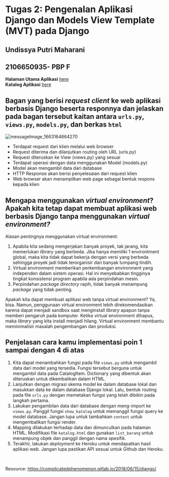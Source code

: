 # Tugas 2: Pengenalan Aplikasi Django dan Models View Template (MVT) pada Django

## Undissya Putri Maharani
## 2106650935- PBP F

**Halaman Utama Aplikasi** [here](https://katalogapplication.herokuapp.com/)<br/>
**Katalog Aplikasi** [here](https://katalogapplication.herokuapp.com/katalog/)<br/>

## Bagan yang berisi *request client* ke web aplikasi berbasis Django beserta responnya dan jelaskan pada bagan tersebut kaitan antara `urls.py`, `views.py`, `models.py`, dan berkas `html` ## 

![messageImage_1663164664270](https://user-images.githubusercontent.com/112463909/190183763-f1163d18-0d36-4511-b6ae-57d3d4516dbb.jpg)
<br/>

- Terdapat request dari klien melalui web browser
- Request diterima dan dilanjutkan routing oleh URL (urls.py)
- Request diteruskan ke View (views.py) yang sesuai
- Terdapat operasi dengan data menggunakan Model (models.py)
- Model akan mengambil data dari database
- HTTP Response akan berisi penyelesaian dari request klien
- Web browser akan menampilkan web page sebagai bentuk respons kepada klien<br/>

## Mengapa menggunakan *virtual environment*? Apakah kita tetap dapat membuat aplikasi web berbasis Django tanpa menggunakan *virtual environment?* ##

Alasan pentingnya menggunakan virtual environment:
1. Apabila kita sedang mengerjakan banyak proyek, tak jarang, kita memerlukan *library* yang berbeda. Jika hanya memiliki 1 environtment global, maka  kita tidak dapat bekerja dengan versi yang berbeda sehingga proyek jadi tidak terorganisir dan banyak tumpang tindih.
2. Virtual environment memberikan perkembangan environment yang independen dalam sistem operasi. Hal ini menyebabkan tingginya tingkat konsistensi program apabila ada perpindahan mesin.
3. Perpindahan *package directory* rapih, tidak banyak menampung *package* yang tidak penting.

Apakah kita dapat membuat aplikasi web tanpa virtual environment?
Ya, bisa. Namun, penggunaan virtual environment lebih direkomendasikan karena dapat menjadi sandbox saat menginstall *library* apapun tanpa memberi pengaruh pada komputer. Ketika virtual environment dihapus, maka *library* yang kita install menjadi hilang. Virtual environment membantu meminimalisir masalah pengembangan dan produksi.<br/>

## Penjelasan cara kamu implementasi poin 1 sampai dengan 4 di atas ##
1. Kita dapat menambahkan fungsi pada file `views.py` untuk mengambil data dari model yang tersedia. Fungsi tersebut berguna untuk mengambil data pada CatalogItem. Dictionary yang dibentuk akan diteruskan untuk dikembalikan dalam HTML.
2. Lanjutkan dengan migrasi skema model ke dalam database lokal dan masukkan data ke dalam database Django lokal. Lalu, bentuk routing pada file `urls.py` dengan memetakan fungsi yang telah dibikin pada langkah pertama. 
3. Lakukan pengambilan data dari database dengan meng-import ke `views.py`. Panggil fungsi `show_katalog` untuk memanggil fungsi query ke model database. Jangan lupa untuk tambahkan `context` untuk mengembalikan fungsi render. 
4. Mapping dilakukan terhadap data dan dimunculkan pada halaman HTML. Modifikasi file `katalog.html` dan gunakan `list_barang` untuk menampung objek dan panggil dengan nama spesifik. 
5. Terakhir, lakukan *deployment* ke Heroku untuk mendapatkan hasil aplikasi web. Jangan lupa pastikan API sesuai untuk Github dan Heroku.<br/>
<br/>

Resource:
https://complicatedphenomenon.gitlab.io/2018/06/15/django/